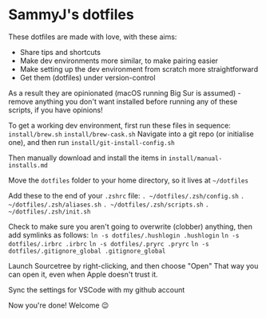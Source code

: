 # SammyJ's dotfiles

These dotfiles are made with love, with these aims:
- Share tips and shortcuts
- Make dev environments more similar, to make pairing easier
- Make setting up the dev environment from scratch more straightforward
- Get them (dotfiles) under version-control

As a result they are opinionated (macOS running Big Sur is assumed) - remove anything you don't want installed before running any of these scripts, if you have opinions!

To get a working dev environment, first run these files in sequence:
`install/brew.sh`
`install/brew-cask.sh`
Navigate into a git repo (or initialise one), and then run
`install/git-install-config.sh`

Then manually download and install the items in `install/manual-installs.md`

Move the `dotfiles` folder to your home directory, so it lives at `~/dotfiles`

Add these to the end of your `.zshrc` file:
`. ~/dotfiles/.zsh/config.sh`
`. ~/dotfiles/.zsh/aliases.sh`
`. ~/dotfiles/.zsh/scripts.sh`
`. ~/dotfiles/.zsh/init.sh`

Check to make sure you aren't going to overwrite (clobber) anything, then add symlinks as follows:
`ln -s dotfiles/.hushlogin .hushlogin`
`ln -s dotfiles/.irbrc .irbrc`
`ln -s dotfiles/.pryrc .pryrc`
`ln -s dotfiles/.gitignore_global .gitignore_global`

Launch Sourcetree by right-clicking, and then choose "Open"
That way you can open it, even when Apple doesn't trust it.

Sync the settings for VSCode with my github account

Now you're done! Welcome 😉